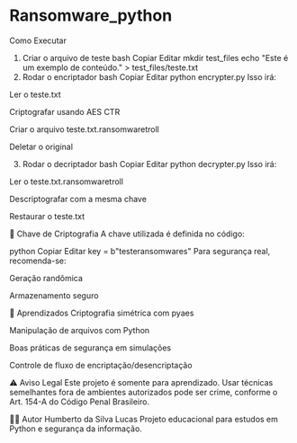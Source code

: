# Ransomware_python


 Como Executar
1. Criar o arquivo de teste
bash
Copiar
Editar
mkdir test_files
echo "Este é um exemplo de conteúdo." > test_files/teste.txt
2. Rodar o encriptador
bash
Copiar
Editar
python encrypter.py
Isso irá:

Ler o teste.txt

Criptografar usando AES CTR

Criar o arquivo teste.txt.ransomwaretroll

Deletar o original

3. Rodar o decriptador
bash
Copiar
Editar
python decrypter.py
Isso irá:

Ler o teste.txt.ransomwaretroll

Descriptografar com a mesma chave

Restaurar o teste.txt

🔐 Chave de Criptografia
A chave utilizada é definida no código:

python
Copiar
Editar
key = b"testeransomwares"
Para segurança real, recomenda-se:

Geração randômica

Armazenamento seguro

📘 Aprendizados
Criptografia simétrica com pyaes

Manipulação de arquivos com Python

Boas práticas de segurança em simulações

Controle de fluxo de encriptação/desencriptação

⚠️ Aviso Legal
Este projeto é somente para aprendizado. Usar técnicas semelhantes fora de ambientes autorizados pode ser crime, conforme o Art. 154-A do Código Penal Brasileiro.

👨‍💻 Autor
Humberto da Silva Lucas
Projeto educacional para estudos em Python e segurança da informação.

